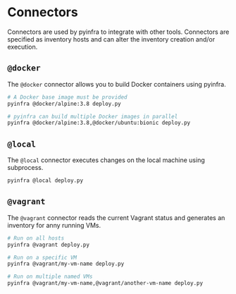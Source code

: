# Connectors

Connectors are used by pyinfra to integrate with other tools. Connectors are specified as inventory hosts and can alter the inventory creation and/or execution.

## `@docker`

The `@docker` connector allows you to build Docker containers using pyinfra.

```sh
# A Docker base image must be provided
pyinfra @docker/alpine:3.8 deploy.py

# pyinfra can build multiple Docker images in parallel
pyinfra @docker/alpine:3.8,@docker/ubuntu:bionic deploy.py
```

## `@local`

The `@local` connector executes changes on the local machine using subprocess.

```sh
pyinfra @local deploy.py
```

## `@vagrant`

The `@vagrant` connector reads the current Vagrant status and generates an inventory for anny running VMs.

```sh
# Run on all hosts
pyinfra @vagrant deploy.py

# Run on a specific VM
pyinfra @vagrant/my-vm-name deploy.py

# Run on multiple named VMs
pyinfra @vagrant/my-vm-name,@vagrant/another-vm-name deploy.py
```
